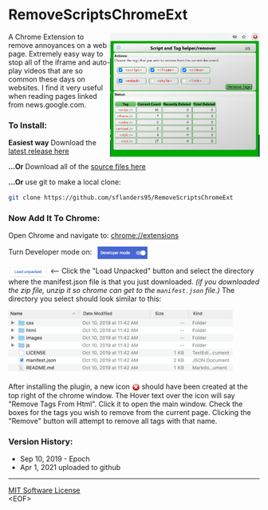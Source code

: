 # RemoveScriptsChromeExt
<img src="images/logo.jpg" width="300" align="right">


A Chrome Extension to remove annoyances on a web page. Extremely easy way to stop all of the iframe and auto-play videos that are so common these days on websites.  I find it very useful when reading pages linked from news.google.com.

### To Install:

**Easiest way** Download the [latest release here][Latest]

**...Or** Download all of the [source files here][Master]

**...Or** use git to make a local clone:
```sh
git clone https://github.com/sflanders95/RemoveScriptsChromeExt
```

### Now Add It To Chrome:

Open Chrome and navigate to: [chrome://extensions](chrome://extensions)

Turn Developer mode on: &nbsp; <img src="images/chromeDevModeOn.png" width="100" valign="middle">

<img src="images/loadbtn.png" width="80" valign="middle"> ⟵
Click the "Load Unpacked" button and select the directory where the manifest.json file is that you just downloaded.  *(if you downloaded the zip file, unzip it so chrome can get to the `manifest.json` file.)* The directory you select should look similar to this:

<img src="images/dir.png" width="450"> 

After installing the plugin, a new icon <img src="images/Actions-process-stop-icon16.png" valign="middle"> should have been created at the top right of the chrome window.  The Hover text over the icon will say "Remove Tags From Html".  Click it to open the main window.  Check the boxes for the tags you wish to remove from the current page.  Clicking the "Remove" button will attempt to remove all tags with that name.

### Version History:

- Sep 10, 2019 - Epoch
- Apr 1, 2021 uploaded to github

---

[MIT Software License](https://raw.githubusercontent.com/sflanders95/EmpireMillenniumChromeExt/master/LICENSE) <br>
\<EOF\>

[Latest]: https://github.com/sflanders95/RemoveScriptsChromeExt/releases/latest
[Master]: https://github.com/sflanders95/RemoveScriptsChromeExt/archive/master.zip
